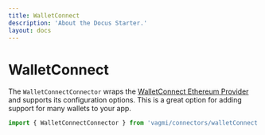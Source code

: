 ```yaml
---
title: WalletConnect
description: 'About the Docus Starter.'
layout: docs
---
```


# WalletConnect

The `WalletConnectConnector` wraps the [WalletConnect Ethereum Provider](https://walletconnect.com/) and supports its configuration options. This is a great option for adding support for many wallets to your app.

```js
import { WalletConnectConnector } from 'vagmi/connectors/walletConnect'
```
